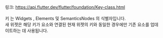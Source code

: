 링크: https://api.flutter.dev/flutter/foundation/Key-class.html  
</br>
키 는 Widgets , Elements 및 SemanticsNodes 의 식별자입니다.  
새 위젯은 해당 키가 요소와 연결된 현재 위젯의 키와 동일한 경우에만 기존 요소를 업데이트하는 데 사용됩니다.  
